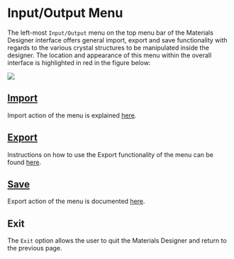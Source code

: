 # Input/Output Menu 

The left-most `Input/Output` menu on the top menu bar of the Materials Designer interface offers general import, export and save functionality with regards to the various crystal structures to be manipulated inside the designer. The location and appearance of this menu within the overall interface is highlighted in red in the figure below:

<img src="/images/materials-designer/input-output-menu.png"/>


## [Import](input-output/import.md)

Import action of the menu is explained [here](input-output/import.md). 

## [Export](input-output/export.md)

Instructions on how to use the Export functionality of the menu can be found [here](input-output/export.md). 


## [Save](input-output/save.md)

Export action of the menu is documented [here](input-output/save.md). 


## Exit

The `Exit` <i class="zmdi zmdi-square-right zmdi-hc-border"></i> option allows the user to quit the Materials Designer and return to the previous page.
